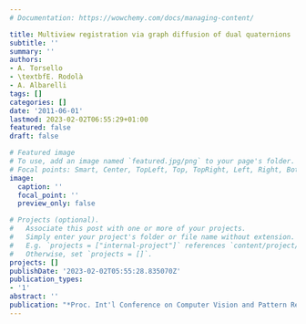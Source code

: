 ```yaml
---
# Documentation: https://wowchemy.com/docs/managing-content/

title: Multiview registration via graph diffusion of dual quaternions
subtitle: ''
summary: ''
authors:
- A. Torsello
- \textbfE. Rodolà
- A. Albarelli
tags: []
categories: []
date: '2011-06-01'
lastmod: 2023-02-02T06:55:29+01:00
featured: false
draft: false

# Featured image
# To use, add an image named `featured.jpg/png` to your page's folder.
# Focal points: Smart, Center, TopLeft, Top, TopRight, Left, Right, BottomLeft, Bottom, BottomRight.
image:
  caption: ''
  focal_point: ''
  preview_only: false

# Projects (optional).
#   Associate this post with one or more of your projects.
#   Simply enter your project's folder or file name without extension.
#   E.g. `projects = ["internal-project"]` references `content/project/deep-learning/index.md`.
#   Otherwise, set `projects = []`.
projects: []
publishDate: '2023-02-02T05:55:28.835070Z'
publication_types:
- '1'
abstract: ''
publication: "*Proc. Int'l Conference on Computer Vision and Pattern Recognition (CVPR)*"
---
```

